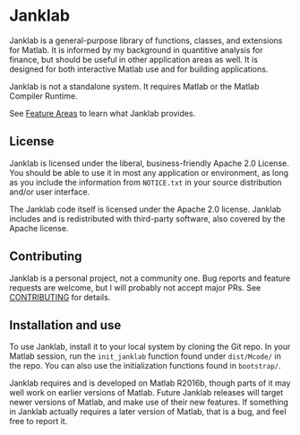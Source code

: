 # Janklab

Janklab is a general-purpose library of functions, classes, and extensions for Matlab. It is informed by my background in quantitive analysis for finance, but should be useful in other application areas as well. It is designed for both interactive Matlab use and for building applications.

Janklab is not a standalone system. It requires Matlab or the Matlab Compiler Runtime.

See [Feature Areas](doc/Feature_Areas.md) to learn what Janklab provides.

##  License

Janklab is licensed under the liberal, business-friendly Apache 2.0 License. You should be able to use it in most any application or environment, as long as you include the information from `NOTICE.txt` in your source distribution and/or user interface.

The Janklab code itself is licensed under the Apache 2.0 license. Janklab includes and is redistributed with third-party software, also covered by the Apache license.

##  Contributing

Janklab is a personal project, not a community one. Bug reports and feature requests are welcome, but I will probably not accept major PRs. See [CONTRIBUTING](.github/CONTRIBUTING.md) for details.

##  Installation and use

To use Janklab, install it to your local system by cloning the Git repo. In your Matlab session, run the `init_janklab` function found under `dist/Mcode/` in the repo. You can also use the initialization functions found in `bootstrap/`.

Janklab requires and is developed on Matlab R2016b, though parts of it may well work on earlier versions of Matlab. Future Janklab releases will target newer versions of Matlab, and make use of their new features. If something in Janklab actually requires a later version of Matlab, that is a bug, and feel free to report it.

